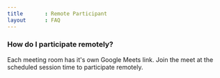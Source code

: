 ```yaml
---
title       : Remote Participant
layout      : FAQ
---
```


### How do I participate remotely?

Each meeting room has it's own Google Meets link. Join the meet at the scheduled session time to participate remotely.
